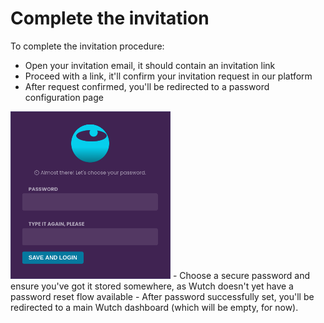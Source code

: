 # Complete the invitation

To complete the invitation procedure:

- Open your invitation email, it should contain an invitation link
- Proceed with a link, it'll confirm your invitation request in our platform
- After request confirmed, you'll be redirected to a password configuration page
<img src="/images/docs/complete-invitation-screen.png" width="256"/>
- Choose a secure password and ensure you've got it stored somewhere, as Wutch doesn't yet have a password reset flow available
- After password successfully set, you'll be redirected to a main Wutch dashboard (which will be empty, for now).